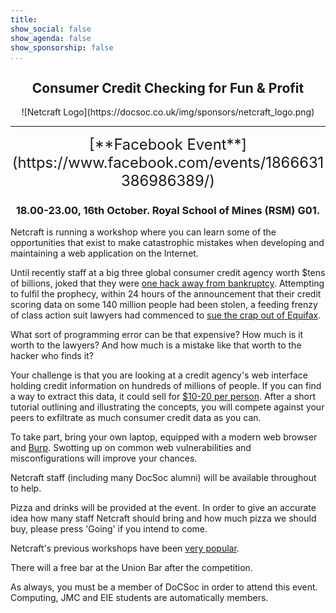 ```yaml
---
title: 
show_social: false
show_agenda: false
show_sponsorship: false
...
```


<center>
    <h2>
      Consumer Credit Checking for Fun &amp; Profit
    </h2>
</center>

<center>
    ![Netcraft Logo](https://docsoc.co.uk/img/sponsors/netcraft_logo.png)
</center>

---

<center>
    <span style="font-size: 1.7em;">
    [**Facebook Event**](https://www.facebook.com/events/1866631386986389/)
    </span>
    <br>
    <h3>
        <strong>
            18.00-23.00, 16th October. Royal School of Mines (RSM) G01.
        </strong>
    </h3>
</center>

Netcraft is running a workshop where you can learn some of the opportunities
that exist to make catastrophic mistakes when developing and maintaining a
web application on the Internet.
 
Until recently staff at a big three global consumer credit agency worth $tens
of billions, joked that they were [one hack away from bankruptcy](https://www.bloomberg.com/news/features/2017-09-29/the-equifax-hack-has-all-the-hallmarks-of-state-sponsored-pros).
Attempting to fulfil the prophecy, within 24 hours of the announcement that
their credit scoring data on some 140 million people had been stolen, a
feeding frenzy of class action suit lawyers had commenced to [sue the crap out of Equifax](https://www.theregister.co.uk/2017/09/08/lawyers_line_up_to_sue_equifax/).
 
What sort of programming error can be that expensive? How much is it worth to
the lawyers? And how much is a mistake like that worth to the hacker who
finds it?
 
Your challenge is that you are looking at a credit agency's web interface
holding credit information on hundreds of millions of people. If you can find
a way to extract this data, it could sell for [$10-20 per person](https://www.bloomberg.com/news/articles/2017-09-15/equifax-hack-your-social-security-and-identity-are-for-sale).
After a short tutorial outlining and illustrating the concepts, you will
compete against your peers to exfiltrate as much consumer credit data as you
can.

To take part, bring your own laptop, equipped with a modern web browser and
[Burp](https://portswigger.net/burp/freedownload). Swotting up on common web
vulnerabilities and misconfigurations will improve your chances.

Netcraft staff (including many DocSoc alumni) will be available throughout to
help.

Pizza and drinks will be provided at the event. In order to give an accurate
idea how many staff Netcraft should bring and how much pizza we should buy,
please press 'Going' if you intend to come.
 
Netcraft's previous workshops have been [very popular](https://www.facebook.com/events/1498700670427466/).
 
There will a free bar at the Union Bar after the competition.
 
As always, you must be a member of DoCSoc in order to attend this event.
Computing, JMC and EIE students are automatically members.